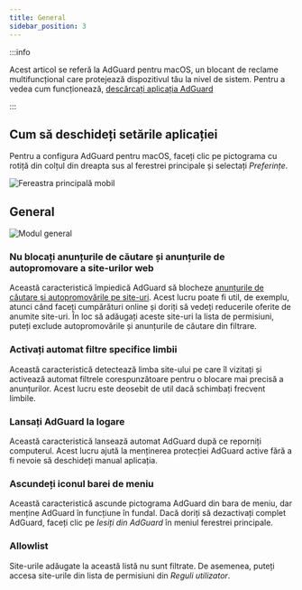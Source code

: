 ```yaml
---
title: General
sidebar_position: 3
---
```


:::info

Acest articol se referă la AdGuard pentru macOS, un blocant de reclame multifuncțional care protejează dispozitivul tău la nivel de sistem. Pentru a vedea cum funcționează, [descărcați aplicația AdGuard](https://agrd.io/download-kb-adblock)

:::

## Cum să deschideți setările aplicației

Pentru a configura AdGuard pentru macOS, faceți clic pe pictograma cu rotiță din colțul din dreapta sus al ferestrei principale și selectați _Preferințe_.

![Fereastra principală mobil](https://cdn.adtidy.org/content/kb/ad_blocker/mac/main.png)

## General

![Modul general](https://cdn.adtidy.org/content/kb/ad_blocker/mac/general.png)

### Nu blocați anunțurile de căutare și anunțurile de autopromovare a site-urilor web

Această caracteristică împiedică AdGuard să blocheze [anunțurile de căutare și autopromovările pe site-uri](/general/ad-filtering/search-ads). Acest lucru poate fi util, de exemplu, atunci când faceți cumpărături online și doriți să vedeți reducerile oferite de anumite site-uri. În loc să adăugați aceste site-uri la lista de permisiuni, puteți exclude autopromovările și anunțurile de căutare din filtrare.

### Activați automat filtre specifice limbii

Această caracteristică detectează limba site-ului pe care îl vizitați și activează automat filtrele corespunzătoare pentru o blocare mai precisă a anunțurilor. Acest lucru este deosebit de util dacă schimbați frecvent limbile.

### Lansați AdGuard la logare

Această caracteristică lansează automat AdGuard după ce reporniți computerul. Acest lucru ajută la menținerea protecției AdGuard active fără a fi nevoie să deschideți manual aplicația.

### Ascundeți iconul barei de meniu

Această caracteristică ascunde pictograma AdGuard din bara de meniu, dar menține AdGuard în funcțiune în fundal. Dacă doriți să dezactivați complet AdGuard, faceți clic pe _Iesiți din AdGuard_ în meniul ferestrei principale.

### Allowlist

Site-urile adăugate la această listă nu sunt filtrate. De asemenea, puteți accesa site-urile din lista de permisiuni din _Reguli utilizator_.
